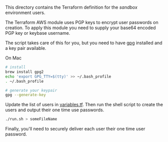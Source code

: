 This directory contains the Terraform definition for the *sandbox* environment users.

The Terraform AWS module uses PGP keys to encrypt user passwords on creation.
To apply this module you need to supply your base64 encoded PGP key or keybase username.

The script takes care of this for you, but you need to have [gpg](www.gnupg.org) installed and a key pair available.

On Mac

```bash
# install
brew install gpg2
echo 'export GPG_TTY=$(tty)' >> ~/.bash_profile
. ~/.bash_profile

# generate your keypair
gpg --generate-key
```

Update the list of users in [variables.tf](variables.tf).
Then run the shell script to create the users and output their one time use passwords.

```bash
./run.sh > someFileName
```

Finally, you'll need to securely deliver each user their one time user password.